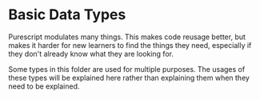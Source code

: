 # Basic Data Types

Purescript modulates many things. This makes code reusage better, but makes it harder for new learners to find the things they need, especially if they don't already know what they are looking for.

Some types in this folder are used for multiple purposes. The usages of these types will be explained here rather than explaining them when they need to be explained.
